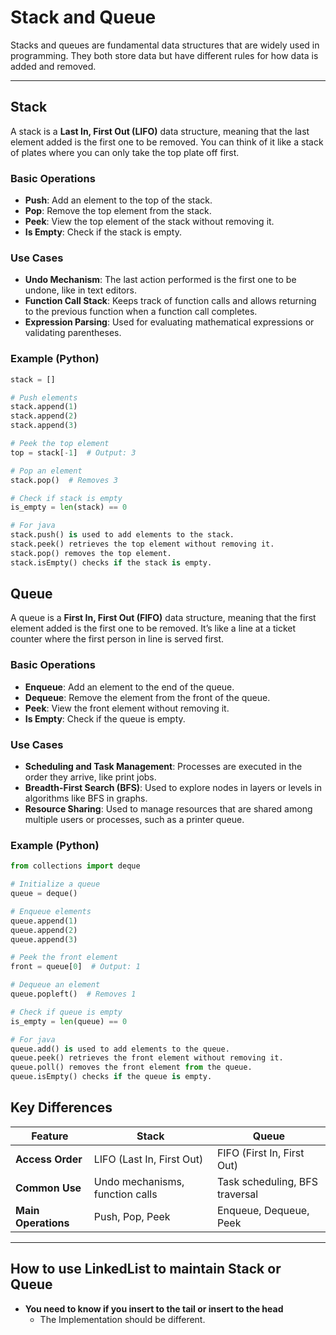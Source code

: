 # Stack and Queue

Stacks and queues are fundamental data structures that are widely used in programming. They both store data but have different rules for how data is added and removed.

---

## Stack

A stack is a **Last In, First Out (LIFO)** data structure, meaning that the last element added is the first one to be removed. You can think of it like a stack of plates where you can only take the top plate off first.

### Basic Operations
- **Push**: Add an element to the top of the stack.
- **Pop**: Remove the top element from the stack.
- **Peek**: View the top element of the stack without removing it.
- **Is Empty**: Check if the stack is empty.

### Use Cases
- **Undo Mechanism**: The last action performed is the first one to be undone, like in text editors.
- **Function Call Stack**: Keeps track of function calls and allows returning to the previous function when a function call completes.
- **Expression Parsing**: Used for evaluating mathematical expressions or validating parentheses.

### Example (Python)

```python
stack = []

# Push elements
stack.append(1)
stack.append(2)
stack.append(3)

# Peek the top element
top = stack[-1]  # Output: 3

# Pop an element
stack.pop()  # Removes 3

# Check if stack is empty
is_empty = len(stack) == 0

# For java
stack.push() is used to add elements to the stack.
stack.peek() retrieves the top element without removing it.
stack.pop() removes the top element.
stack.isEmpty() checks if the stack is empty.
```

## Queue

A queue is a **First In, First Out (FIFO)** data structure, meaning that the first element added is the first one to be removed. It’s like a line at a ticket counter where the first person in line is served first.

### Basic Operations
- **Enqueue**: Add an element to the end of the queue.
- **Dequeue**: Remove the element from the front of the queue.
- **Peek**: View the front element without removing it.
- **Is Empty**: Check if the queue is empty.

### Use Cases
- **Scheduling and Task Management**: Processes are executed in the order they arrive, like print jobs.
- **Breadth-First Search (BFS)**: Used to explore nodes in layers or levels in algorithms like BFS in graphs.
- **Resource Sharing**: Used to manage resources that are shared among multiple users or processes, such as a printer queue.

### Example (Python)

```python
from collections import deque

# Initialize a queue
queue = deque()

# Enqueue elements
queue.append(1)
queue.append(2)
queue.append(3)

# Peek the front element
front = queue[0]  # Output: 1

# Dequeue an element
queue.popleft()  # Removes 1

# Check if queue is empty
is_empty = len(queue) == 0

# For java
queue.add() is used to add elements to the queue.
queue.peek() retrieves the front element without removing it.
queue.poll() removes the front element from the queue.
queue.isEmpty() checks if the queue is empty.
```

## Key Differences

| Feature           | Stack                           | Queue                         |
|-------------------|---------------------------------|-------------------------------|
| **Access Order**  | LIFO (Last In, First Out)       | FIFO (First In, First Out)    |
| **Common Use**    | Undo mechanisms, function calls | Task scheduling, BFS traversal |
| **Main Operations** | Push, Pop, Peek               | Enqueue, Dequeue, Peek        |

---

## How to use LinkedList to maintain Stack or Queue
- **You need to know if you insert to the tail or insert to the head** 
  - The Implementation should be different.
